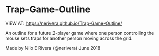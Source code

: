 # Trap-Game-Outline

VIEW AT: https://nerivera.github.io/Trap-Game-Outline/

An outline for a future 2-player game where one person controlling the mouse sets traps for another person moving across the grid.

Made by Nilo E Rivera (@nerivera) June 2018
